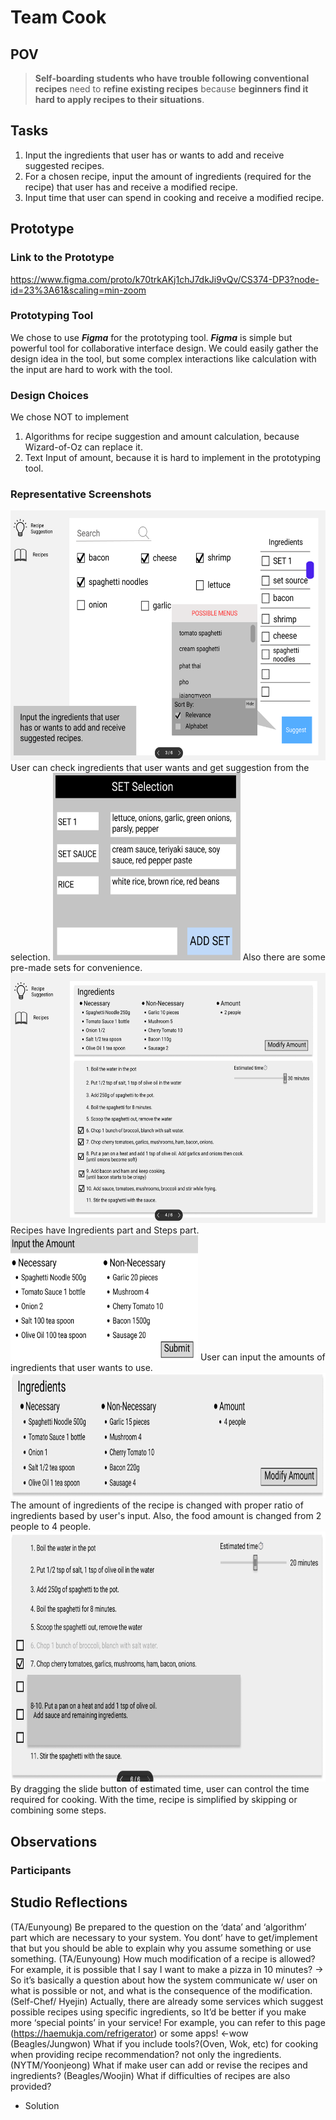 # Team Cook

## POV

> **Self-boarding students who have trouble following conventional recipes** need to **refine existing recipes** because **beginners find it hard to apply recipes to their situations**.



## Tasks

1. Input the ingredients that user has or wants to add and receive suggested recipes.
2. For a chosen recipe, input the amount of ingredients (required for the recipe) that user has and receive a modified recipe.
3. Input time that user can spend in cooking and receive a modified recipe.




## Prototype

### Link to the Prototype
https://www.figma.com/proto/k70trkAKj1chJ7dkJi9vQv/CS374-DP3?node-id=23%3A61&scaling=min-zoom

### Prototyping Tool
We chose to use ***Figma*** for the prototyping tool. ***Figma*** is simple but powerful tool for collaborative interface design. We could easily gather the design idea in the tool, but some complex interactions like calculation with the input are hard to work with the tool.

### Design Choices
We chose NOT to implement
1. Algorithms for recipe suggestion and amount calculation, because Wizard-of-Oz can replace it.
2. Text Input of amount, because it is hard to implement in the prototyping tool.


### Representative Screenshots
<img src="./img/screenshot1.png" width="600" height="400">
User can check ingredients that user wants and get suggestion from the selection.

<img src="./img/screenshot2.png" width="300" height="300">
Also there are some pre-made sets for convenience.

<img src="./img/screenshot3.png" width="600" height="400">
Recipes have Ingredients part and Steps part.

<img src="./img/screenshot4.png" width="300" height="200">
User can input the amounts of ingredients that user wants to use.

<img src="./img/screenshot5.png" width="600" height="200">
The amount of ingredients of the recipe is changed with proper ratio of ingredients based by user's input. Also, the food amount is changed from 2 people to 4 people.

<img src="./img/screenshot6.png" width="600" height="400">
By dragging the slide button of estimated time, user can control the time required for cooking. With the time, recipe is simplified by skipping or combining some steps.



## Observations

### Participants


## Studio Reflections

(TA/Eunyoung) Be prepared to the question on the ‘data’ and ‘algorithm’ part which are necessary to your system. You dont’ have to get/implement that but you should be able to explain why you assume something or use something. 
(TA/Eunyoung) How much modification of a recipe is allowed? For example, it is possible that I say I want to make a pizza in 10 minutes? → So it’s basically a question about how the system communicate w/ user on what is possible or not, and what is the consequence of the modification.
(Self-Chef/ Hyejin) Actually, there are already some services which suggest possible recipes using specific ingredients, so It’d be better if you make more ‘special points’ in your service! For example, you can refer to this page (https://haemukja.com/refrigerator) or some apps! <-wow
(Beagles/Jungwon) What if you include tools?(Oven, Wok, etc) for cooking when providing recipe recommendation? not only the ingredients.
(NYTM/Yoonjeong) What if make user can add or revise the recipes and ingredients?
(Beagles/Woojin) What if difficulties of recipes are also provided?



   - Solution



